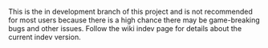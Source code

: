 This is the in development branch of this project and is not recommended for most users because there is a high chance there may be game-breaking bugs and other issues. Follow the wiki indev page for details about the current indev version.
